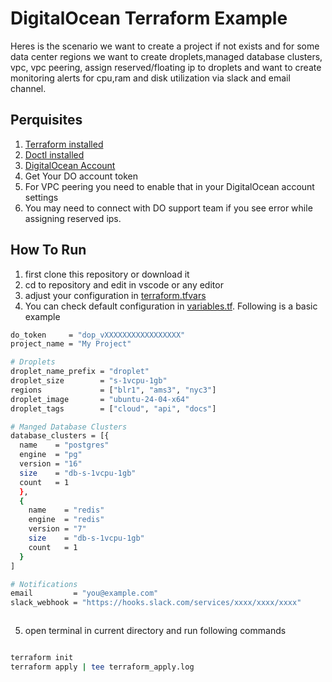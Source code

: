 # DigitalOcean Terraform Example

Heres is the scenario we want to create a project if not exists and for some data center regions we want to create droplets,managed database clusters, vpc, vpc peering, assign reserved/floating ip to droplets and want to create monitoring alerts for cpu,ram and disk utilization via slack and email channel.

## Perquisites

1. [Terraform installed](https://developer.hashicorp.com/terraform/install)
2. [Doctl installed](https://docs.digitalocean.com/reference/doctl/how-to/install/)
3. [DigitalOcean Account](https://m.do.co/c/bc188df73530)
4. Get Your DO account token
5. For VPC peering you need to enable that in your DigitalOcean account settings
6. You may need to connect with DO support team if you see error while assigning reserved ips.

## How To Run

1. first clone this repository or download it
2. cd to repository and edit in vscode or any editor
3. adjust your configuration in [terraform.tfvars](./terraform.tfvars)
4. You can check default configuration in [variables.tf](./variables.tf). Following is a basic example

```bash
do_token     = "dop_vXXXXXXXXXXXXXXXXX"
project_name = "My Project"

# Droplets
droplet_name_prefix = "droplet"
droplet_size        = "s-1vcpu-1gb"
regions             = ["blr1", "ams3", "nyc3"]
droplet_image       = "ubuntu-24-04-x64"
droplet_tags        = ["cloud", "api", "docs"]

# Manged Database Clusters
database_clusters = [{
  name    = "postgres"
  engine  = "pg"
  version = "16"
  size    = "db-s-1vcpu-1gb"
  count   = 1
  },
  {
    name    = "redis"
    engine  = "redis"
    version = "7"
    size    = "db-s-1vcpu-1gb"
    count   = 1
  }
]

# Notifications
email         = "you@example.com"
slack_webhook = "https://hooks.slack.com/services/xxxx/xxxx/xxxx"



```

5. open terminal in current directory and run following commands

```bash

terraform init
terraform apply | tee terraform_apply.log

```
